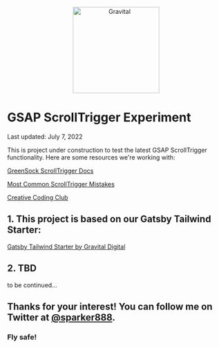<p align="center">
  <a href="https://www.gravitaldigital.com/">
    <img alt="Gravital" src="https://res.cloudinary.com/gravital-digital/image/upload/v1654201551/gravital-icon-transparent_gjk8o7.png" width="200" />
  </a>
</p>

# GSAP ScrollTrigger Experiment

Last updated: July 7, 2022

This is project under construction to test the latest GSAP ScrollTrigger functionality. Here are some resources we're working with:

[GreenSock ScrollTrigger Docs](https://greensock.com/docs/v3/Plugins/ScrollTrigger)

[Most Common ScrollTrigger Mistakes](https://greensock.com/st-mistakes/)

[Creative Coding Club](https://www.creativecodingclub.com/)

## 1. This project is based on our Gatsby Tailwind Starter:

[Gatsby Tailwind Starter by Gravital Digital](https://github.com/sparker888/gsapScroll.git)

## 2. TBD

to be continued...

## Thanks for your interest! You can follow me on Twitter at [@sparker888](https://www.twitter.com/sparker888).

### Fly safe!
